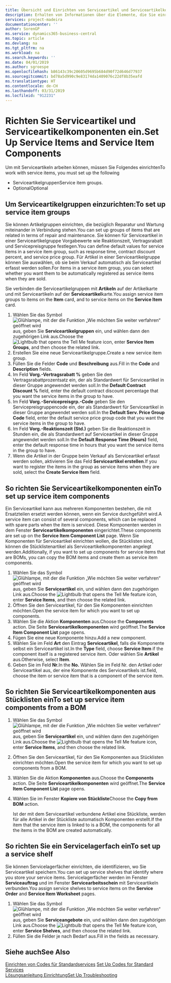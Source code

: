 ```yaml
---
title: Übersicht und Einrichten von Serviceartikel und Serviceartikelkomponenten  | Microsoft Docs
description: Erhalten von Informationen über die Elemente, die Sie einrichten müssen, bevor Sie Serviceartikel, einschliesslich Vorgabewerte wie Reaktionszeit, Vertragsrabatt, und Servicepreisgruppen verwenden können.
services: project-madeira
documentationcenter: ''
author: SorenGP
ms.service: dynamics365-business-central
ms.topic: article
ms.devlang: na
ms.tgt_pltfrm: na
ms.workload: na
ms.search.keywords: ''
ms.date: 04/01/2019
ms.author: sgroespe
ms.openlocfilehash: b86143c39c20605d9695b684d90f72d646d77937
ms.sourcegitcommit: bd78a5d990c9e83174da1409076c22df8b35eafd
ms.translationtype: HT
ms.contentlocale: de-CH
ms.lasthandoff: 03/31/2019
ms.locfileid: "912231"
---
```

# <a name="set-up-service-items-and-service-item-components"></a><span data-ttu-id="e5d77-103">Richten Sie Serviceartikel und Serviceartikelkomponenten ein.</span><span class="sxs-lookup"><span data-stu-id="e5d77-103">Set Up Service Items and Service Item Components</span></span>
<span data-ttu-id="e5d77-104">Um mit Serviceartikeln arbeiten können, müssen Sie Folgendes einrichten</span><span class="sxs-lookup"><span data-stu-id="e5d77-104">To work with service items, you must set up the following</span></span>

* <span data-ttu-id="e5d77-105">Serviceartikelgruppen</span><span class="sxs-lookup"><span data-stu-id="e5d77-105">Service item groups.</span></span>
* <span data-ttu-id="e5d77-106">Optional</span><span class="sxs-lookup"><span data-stu-id="e5d77-106">Optional</span></span>

## <a name="to-set-up-service-item-groups"></a><span data-ttu-id="e5d77-107">Um Serviceartikelgruppen einzurichten:</span><span class="sxs-lookup"><span data-stu-id="e5d77-107">To set up service item groups</span></span>
<span data-ttu-id="e5d77-108">Sie können Artikelgruppen einrichten, die bezüglich Reparatur und Wartung miteinander in Verbindung stehen.</span><span class="sxs-lookup"><span data-stu-id="e5d77-108">You can set up groups of items that are related in terms of repair and maintenance.</span></span> <span data-ttu-id="e5d77-109">Sie können für Serviceartikel in einer Serviceartikelgruppe Vorgabewerte wie Reaktionszeit, Vertragsrabatt und Servicepreisgruppe festlegen.</span><span class="sxs-lookup"><span data-stu-id="e5d77-109">You can define default values for service items in a service item group, such as response time, contract discount percent, and service price group.</span></span> <span data-ttu-id="e5d77-110">Für Artikel in einer Serviceartikelgruppe können Sie auswählen, ob sie beim Verkauf automatisch als Serviceartikel erfasst werden sollen.</span><span class="sxs-lookup"><span data-stu-id="e5d77-110">For items in a service item group, you can select whether you want them to be automatically registered as service items when they are sold.</span></span>  

<span data-ttu-id="e5d77-111">Sie verbinden die Serviceartikelgruppen mit **Artikeln** auf der Artikelkarte und mit Serviceartikeln auf der **Serviceartikel**karte.</span><span class="sxs-lookup"><span data-stu-id="e5d77-111">You assign service item groups to items on the **Item** card, and to service items on the **Service Item** card.</span></span>  

1. <span data-ttu-id="e5d77-112">Wählen Sie das Symbol ![Glühlampe, mit der die Funktion „Wie möchten Sie weiter verfahren“ geöffnet wird](media/ui-search/search_small.png "Wie möchten Sie weiter verfahren?") aus, geben Sie **Serviceartikelgruppen** ein, und wählen dann den zugehörigen Link aus.</span><span class="sxs-lookup"><span data-stu-id="e5d77-112">Choose the ![Lightbulb that opens the Tell Me feature](media/ui-search/search_small.png "Tell me what you want to do") icon, enter **Service Item Groups**, and then choose the related link.</span></span>  
2. <span data-ttu-id="e5d77-113">Erstellen Sie eine neue Serviceartikelgruppe.</span><span class="sxs-lookup"><span data-stu-id="e5d77-113">Create a new service item group.</span></span>  
3. <span data-ttu-id="e5d77-114">Füllen Sie die Felder **Code** und **Beschreibung** aus.</span><span class="sxs-lookup"><span data-stu-id="e5d77-114">Fill in the **Code** and **Description** fields.</span></span>  
4. <span data-ttu-id="e5d77-115">Im Feld **Vorg.-Vertragsrabatt %** geben Sie den Vertragsrabattprozentsatz ein, der als Standardwert für Serviceartikel in dieser Gruppe angewendet werden soll.</span><span class="sxs-lookup"><span data-stu-id="e5d77-115">In the **Default Contract Discount %** field, enter the default contract discount percentage that you want the service items in the group to have.</span></span>  
5. <span data-ttu-id="e5d77-116">Im Feld **Vorg.-Servicepreisgrp.-Code** geben Sie den Servicepreisgruppencode ein, der als Standardwert für Serviceartikel in dieser Gruppe angewendet werden soll.</span><span class="sxs-lookup"><span data-stu-id="e5d77-116">In the **Default Serv. Price Group Code** field, enter the default service price group code that you want the service items in the group to have.</span></span>  
6. <span data-ttu-id="e5d77-117">Im Feld **Vorg.-Reaktionszeit (Std.)** geben Sie die Reaktionszeit in Stunden ein, die als Standardwert auf Serviceartikel in dieser Gruppe angewendet werden soll.</span><span class="sxs-lookup"><span data-stu-id="e5d77-117">In the **Default Response Time (Hours)** field, enter the default response time in hours that you want the service items in the group to have.</span></span>  
7. <span data-ttu-id="e5d77-118">Wenn die Artikel in der Gruppe beim Verkauf als Serviceartikel erfasst werden sollen, aktivieren Sie das Feld **Serviceartikel erstellen**.</span><span class="sxs-lookup"><span data-stu-id="e5d77-118">If you want to register the items in the group as service items when they are sold, select the **Create Service Item** field.</span></span>  

## <a name="to-set-up-service-item-components"></a><span data-ttu-id="e5d77-119">So richten Sie Serviceartikelkomponenten ein</span><span class="sxs-lookup"><span data-stu-id="e5d77-119">To set up service item components</span></span>
<span data-ttu-id="e5d77-120">Ein Serviceartikel kann aus mehreren Komponenten bestehen, die mit Ersatzteilen ersetzt werden können, wenn ein Service durchgeführt wird.</span><span class="sxs-lookup"><span data-stu-id="e5d77-120">A service item can consist of several components, which can be replaced with spare parts when the item is serviced.</span></span> <span data-ttu-id="e5d77-121">Diese Komponenten werden in dem Fenster **Serviceartikelkomponenten** eingerichtet.</span><span class="sxs-lookup"><span data-stu-id="e5d77-121">These components are set up on the **Service Item Component List** page.</span></span> <span data-ttu-id="e5d77-122">Wenn Sie Komponenten für Serviceartikel einrichten wollen, die Stücklisten sind, können die Stücklistenartikel als Serviceartikelkomponenten angelegt werden.</span><span class="sxs-lookup"><span data-stu-id="e5d77-122">Additionally, if you want to set up components for service items that are BOMs, you can copy the BOM items and create them as service item components.</span></span>

1. <span data-ttu-id="e5d77-123">Wählen Sie das Symbol ![Glühlampe, mit der die Funktion „Wie möchten Sie weiter verfahren“ geöffnet wird](media/ui-search/search_small.png "Wie möchten Sie weiter verfahren?") aus, geben Sie **Serviceartikel** ein, und wählen dann den zugehörigen Link aus.</span><span class="sxs-lookup"><span data-stu-id="e5d77-123">Choose the ![Lightbulb that opens the Tell Me feature](media/ui-search/search_small.png "Tell me what you want to do") icon, enter **Service Items**, and then choose the related link.</span></span>
2. <span data-ttu-id="e5d77-124">Öffnen Sie den Serviceartikel, für den Sie Komponenten einrichten möchten.</span><span class="sxs-lookup"><span data-stu-id="e5d77-124">Open the service item for which you want to set up components.</span></span>  
3. <span data-ttu-id="e5d77-125">Wählen Sie die Aktion **Komponenten** aus.</span><span class="sxs-lookup"><span data-stu-id="e5d77-125">Choose the **Components** action.</span></span> <span data-ttu-id="e5d77-126">Die Seite **Serviceartikelkomponenten** wird geöffnet.</span><span class="sxs-lookup"><span data-stu-id="e5d77-126">The **Service Item Component List** page opens.</span></span>  
4. <span data-ttu-id="e5d77-127">Fügen Sie eine neue Komponente hinzu.</span><span class="sxs-lookup"><span data-stu-id="e5d77-127">Add a new component.</span></span>  
5. <span data-ttu-id="e5d77-128">Wählen Sie im Feld **Art** den Eintrag **Serviceartikel**, falls die Komponente selbst ein Serviceartikel ist.</span><span class="sxs-lookup"><span data-stu-id="e5d77-128">In the **Type** field, choose **Service Item** if the component itself is a registered service item.</span></span> <span data-ttu-id="e5d77-129">Oder wählen Sie **Artikel** aus.</span><span class="sxs-lookup"><span data-stu-id="e5d77-129">Otherwise, select **Item**.</span></span>  
6. <span data-ttu-id="e5d77-130">Geben Sie im Feld **Nr.**</span><span class="sxs-lookup"><span data-stu-id="e5d77-130">In the **No.**</span></span> <span data-ttu-id="e5d77-131">Wählen Sie im Feld Nr. den Artikel oder Serviceartikel aus, der eine Komponente des Serviceartikels ist.</span><span class="sxs-lookup"><span data-stu-id="e5d77-131">field, choose the item or service item that is a component of the service item.</span></span>  

## <a name="to-set-up-service-item-components-from-a-bom"></a><span data-ttu-id="e5d77-132">So richten Sie Serviceartikelkomponenten aus Stücklisten ein</span><span class="sxs-lookup"><span data-stu-id="e5d77-132">To set up service item components from a BOM</span></span>
1.  <span data-ttu-id="e5d77-133">Wählen Sie das Symbol ![Glühlampe, mit der die Funktion „Wie möchten Sie weiter verfahren“ geöffnet wird](media/ui-search/search_small.png "Wie möchten Sie weiter verfahren?") aus, geben Sie **Serviceartikel** ein, und wählen dann den zugehörigen Link aus.</span><span class="sxs-lookup"><span data-stu-id="e5d77-133">Choose the ![Lightbulb that opens the Tell Me feature](media/ui-search/search_small.png "Tell me what you want to do") icon, enter **Service Items**, and then choose the related link.</span></span>  
2. <span data-ttu-id="e5d77-134">Öffnen Sie den Serviceartikel, für den Sie Komponenten aus Stücklisten einrichten möchten.</span><span class="sxs-lookup"><span data-stu-id="e5d77-134">Open the service item for which you want to set up components from a BOM.</span></span>  
3. <span data-ttu-id="e5d77-135">Wählen Sie die Aktion **Komponenten** aus.</span><span class="sxs-lookup"><span data-stu-id="e5d77-135">Choose the **Components** action.</span></span> <span data-ttu-id="e5d77-136">Die Seite **Serviceartikelkomponenten** wird geöffnet.</span><span class="sxs-lookup"><span data-stu-id="e5d77-136">The **Service Item Component List** page opens.</span></span>  
4. <span data-ttu-id="e5d77-137">Wählen Sie im Fenster **Kopiere von Stückliste**</span><span class="sxs-lookup"><span data-stu-id="e5d77-137">Choose the **Copy from BOM** action.</span></span>  

    <span data-ttu-id="e5d77-138">Ist der mit dem Serviceartikel verbundene Artikel eine Stückliste, werden für alle Artikel in der Stückliste automatisch Komponenten erstellt.</span><span class="sxs-lookup"><span data-stu-id="e5d77-138">If the item that the service item is linked to is a BOM, the components for all the items in the BOM are created automatically.</span></span>  

## <a name="to-set-up-a-service-shelf"></a><span data-ttu-id="e5d77-139">So richten Sie ein Servicelagerfach ein</span><span class="sxs-lookup"><span data-stu-id="e5d77-139">To set up a service shelf</span></span>
<span data-ttu-id="e5d77-140">Sie können Servicelagerfächer einrichten, die identifizieren, wo Sie Serviceartikel speichern.</span><span class="sxs-lookup"><span data-stu-id="e5d77-140">You can set up service shelves that identify where you store your service items.</span></span> <span data-ttu-id="e5d77-141">Servicelagerfächer werden im Fenster **Serviceauftrag** und im Fenster **Servicearbeitsschein** mit Serviceartikeln verbunden.</span><span class="sxs-lookup"><span data-stu-id="e5d77-141">You assign service shelves to service items on the **Service Order** and **Service Item Worksheet** pages.</span></span>  

1. <span data-ttu-id="e5d77-142">Wählen Sie das Symbol ![Glühlampe, mit der die Funktion „Wie möchten Sie weiter verfahren“ geöffnet wird](media/ui-search/search_small.png "Wie möchten Sie weiter verfahren?") aus, geben Sie **Serviceangebote** ein, und wählen dann den zugehörigen Link aus.</span><span class="sxs-lookup"><span data-stu-id="e5d77-142">Choose the ![Lightbulb that opens the Tell Me feature](media/ui-search/search_small.png "Tell me what you want to do") icon, enter **Service Shelves**, and then choose the related link.</span></span>
2. <span data-ttu-id="e5d77-143">Füllen Sie die Felder je nach Bedarf aus.</span><span class="sxs-lookup"><span data-stu-id="e5d77-143">Fill in the fields as necessary.</span></span>

## <a name="see-also"></a><span data-ttu-id="e5d77-144">Siehe auch</span><span class="sxs-lookup"><span data-stu-id="e5d77-144">See Also</span></span>
<span data-ttu-id="e5d77-145">[Einrichten von Codes für Standardservices](service-how-setup-service-coding.md) </span><span class="sxs-lookup"><span data-stu-id="e5d77-145">[Set Up Codes for Standard Services](service-how-setup-service-coding.md) </span></span>  
[<span data-ttu-id="e5d77-146">Lösungsanleitung Einrichtung</span><span class="sxs-lookup"><span data-stu-id="e5d77-146">Set Up Troubleshooting</span></span>](service-how-setup-troubleshooting.md)
